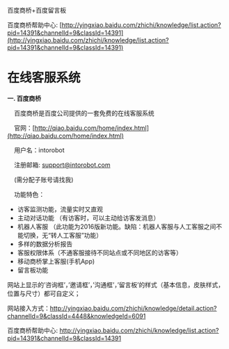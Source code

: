 百度商桥+百度留言板

百度商桥帮助中心: [http://yingxiao.baidu.com/zhichi/knowledge/list.action?pid=14391&channelId=9&classId=14391](http://yingxiao.baidu.com/zhichi/knowledge/list.action?pid=14391&channelId=9&classId=14391)  


# 在线客服系统

**一. 百度商桥**

    百度商桥是百度公司提供的一套免费的在线客服系统

    官网：[http://qiao.baidu.com/home/index.html](http://qiao.baidu.com/home/index.html)

    用户名：intorobot

    注册邮箱: support@intorobot.com

    \(需分配子账号请找我\)

  


    功能特色：

  


* 访客监测功能，流量实时又直观
* 主动对话功能 （有访客时，可以主动给访客发消息）
* 机器人客服
  （此功能为2016版新功能。缺陷：机器人客服与人工客服之间不能切换，无“转人工客服”功能）
* 多样的数据分析报告
* 客服权限体系（不通客服接待不同站点或不同地区的访客等）
* 移动商桥掌上客服\(手机App\)
* 留言板功能

  


  


网站上显示的’咨询框’，’邀请框’，’沟通框’，’留言板’的样式（基本信息，皮肤样式，位置与尺寸）都可自定义；

  


网站接入方式：http://yingxiao.baidu.com/zhichi/knowledge/detail.action?channelId=9&classId=4448&knowledgeId=6091

  


百度商桥帮助中心: http://yingxiao.baidu.com/zhichi/knowledge/list.action?pid=14391&channelId=9&classId=14391

  




